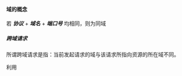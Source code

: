 #### 域的概念
若 ***协议*** + ***域名*** + ***端口号*** 均相同，则为同域
##### 跨域请求
所谓跨域请求是指：当前发起请求的域与该请求所指向资源的所在域不同。

利用<script><img><iframe>等具有src属性的标签可以不受同源策略影响的特性，来进行跨域请求数据。
#### json
一种基于文本的数据交换方式，也叫数据描述格式。
#### jsonp
我们可以用一个callback函数包裹一段json格式的数据，利用script的跨域能力，当数据返回到前端，执行这个callback把数据读取出来。

>前端代码
```js
<!DOCTYPE html>
<html>

<head>
  <meta charset="UTF-8">
</head>

<body>
  <button onclick="jsonpServer('jsonp.js')">JSONP</button>
</body>
<script>
  function jsonpServer(url) {
    var script = document.createElement("script");
    script.setAttribute("type", "text/javascript");
    script.setAttribute("src", url);
    document.body.appendChild(script);
  }
  function JSON_CALLBACK(data) {
    console.log(data);
  }
</script>

</html>
```
>后端代码

```js
var data = [
  {
    id: "1",
    name: "wsscat"
  },
  { id: "2", name: "asw" }
];
JSON_CALLBACK(data);
```
